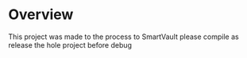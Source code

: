# Overview

This project was made to the process to SmartVault
please compile as release the hole project before debug
